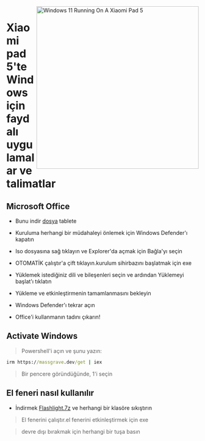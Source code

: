<img align="right" src="https://raw.githubusercontent.com/erdilS/Port-Windows-11-Xiaomi-Pad-5/main/nabu.png" width="425" alt="Windows 11 Running On A Xiaomi Pad 5">

# Xiaomi pad 5'te Windows için faydalı uygulamalar ve talimatlar

## Microsoft Office

- Bunu indir [dosya](https://mega.nz/file/Q7p1XK6L#J-KPp_-MNJ8iXGqEwwZ3_sfv2tMiq_AJjUiiaX6TBrI) tablete
  
- Kuruluma herhangi bir müdahaleyi önlemek için Windows Defender'ı kapatın
  
- Iso dosyasına sağ tıklayın ve Explorer'da açmak için Bağla'yı seçin

- OTOMATİK çalıştır'a çift tıklayın.kurulum sihirbazını başlatmak için exe
  
- Yüklemek istediğiniz dili ve bileşenleri seçin ve ardından Yüklemeyi başlat'ı tıklatın
  
- Yükleme ve etkinleştirmenin tamamlanmasını bekleyin

- Windows Defender'ı tekrar açın

- Office'i kullanmanın tadını çıkarın!

 ## Activate Windows

> Powershell'i açın ve şunu yazın: 

  ```cmd
irm https://massgrave.dev/get | iex 
```
> Bir pencere göründüğünde, 1'i seçin

 ## El feneri nasıl kullanılır

 - İndirmek [Flashlight.7z](https://github.com/erdilS/Port-Windows-11-Xiaomi-Pad-5/releases/download/1.0/flashlight_fix.7z) ve herhangi bir klasöre sıkıştırın

> El fenerini çalıştır.el fenerini etkinleştirmek için exe

> devre dışı bırakmak için herhangi bir tuşa basın

